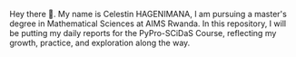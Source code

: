 Hey there 👋. My name is Celestin HAGENIMANA, I am pursuing a master's degree in Mathematical Sciences at AIMS Rwanda.
In this repository, I will be putting my daily reports for the PyPro-SCiDaS Course, reflecting my growth, practice, and exploration along the way.
